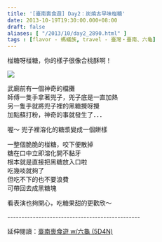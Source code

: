 ```yaml
---
title: '[臺南喪食遊] Day2：炭燒古早味椪糖'
date: 2013-10-19T19:30:00.000+08:00
draft: false
aliases: [ "/2013/10/day2_2890.html" ]
tags : [flavor - 螞蟻族, travel - 臺灣・臺南、六龜]
---
```


椪糖呀椪糖，你的樣子很像合桃酥啊！  

[![](https://3.bp.blogspot.com/-Stqqz3d_Rvc/XCRHupcauAI/AAAAAAAAB-I/aoKA81cUzd0qaKokIXhTSbOA61_NIp33gCLcBGAs/s640/42.jpg)](https://3.bp.blogspot.com/-Stqqz3d_Rvc/XCRHupcauAI/AAAAAAAAB-I/aoKA81cUzd0qaKokIXhTSbOA61_NIp33gCLcBGAs/s1600/42.jpg)

武廟前有一個神奇的檔攤  
師傅一隻手拿著兜子，兜子底是一直加熱  
另一隻手就將兜子裡的黑糖攪呀攪  
加點蘇打粉，神奇的事就發生了．．．  
  
喔～ 兜子裡溶化的糖漿變成一個餅樣  
  
一整個脆脆的椪糖，咬下便散掉  
糖在口中立即溶化開不黏牙  
根本就是直接把黑糖放入口啦  
吃幾啖就夠了  
但吃不下的也不要浪費  
可帶回去成黑糖塊  
  
看表演也夠開心，吃糖果甜的更歡欣～  
  
\-----------------------------------------------  
  
延伸閱讀：[臺南喪食遊 w/六龜 (5D4N)](http://www.hidie.net/2013/10/w-5d4n.html)